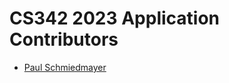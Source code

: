 <!--

This source file is part of the CS342 2023 Application project

SPDX-FileCopyrightText: 2023 Stanford University

SPDX-License-Identifier: MIT

-->

 CS342 2023 Application Contributors
=================================

* [Paul Schmiedmayer](https://github.com/PSchmiedmayer)
